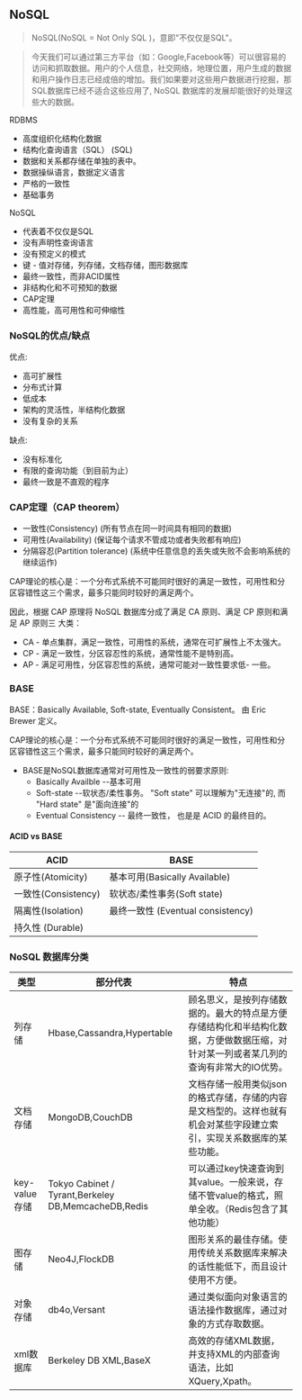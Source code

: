 ## NoSQL

>NoSQL(NoSQL = Not Only SQL )，意即"不仅仅是SQL"。

>今天我们可以通过第三方平台（如：Google,Facebook等）可以很容易的访问和抓取数据。用户的个人信息，社交网络，地理位置，用户生成的数据和用户操作日志已经成倍的增加。我们如果要对这些用户数据进行挖掘，那SQL数据库已经不适合这些应用了, NoSQL 数据库的发展却能很好的处理这些大的数据。

RDBMS
- 高度组织化结构化数据
- 结构化查询语言（SQL） (SQL)
- 数据和关系都存储在单独的表中。
- 数据操纵语言，数据定义语言
- 严格的一致性
- 基础事务

NoSQL
- 代表着不仅仅是SQL
- 没有声明性查询语言
- 没有预定义的模式
- 键 - 值对存储，列存储，文档存储，图形数据库
- 最终一致性，而非ACID属性
- 非结构化和不可预知的数据
- CAP定理
- 高性能，高可用性和可伸缩性

### NoSQL的优点/缺点

优点:
- 高可扩展性
- 分布式计算
- 低成本
- 架构的灵活性，半结构化数据
- 没有复杂的关系

缺点:

- 没有标准化
- 有限的查询功能（到目前为止）
- 最终一致是不直观的程序


### CAP定理（CAP theorem）
- 一致性(Consistency) (所有节点在同一时间具有相同的数据)
- 可用性(Availability) (保证每个请求不管成功或者失败都有响应)
- 分隔容忍(Partition tolerance) (系统中任意信息的丢失或失败不会影响系统的继续运作)

CAP理论的核心是：一个分布式系统不可能同时很好的满足一致性，可用性和分区容错性这三个需求，最多只能同时较好的满足两个。

因此，根据 CAP 原理将 NoSQL 数据库分成了满足 CA 原则、满足 CP 原则和满足 AP 原则三 大类：

- CA - 单点集群，满足一致性，可用性的系统，通常在可扩展性上不太强大。
- CP - 满足一致性，分区容忍性的系统，通常性能不是特别高。
- AP - 满足可用性，分区容忍性的系统，通常可能对一致性要求低- 一些。

### BASE
BASE：Basically Available, Soft-state, Eventually Consistent。 由 Eric Brewer 定义。

CAP理论的核心是：一个分布式系统不可能同时很好的满足一致性，可用性和分区容错性这三个需求，最多只能同时较好的满足两个。

- BASE是NoSQL数据库通常对可用性及一致性的弱要求原则:
    - Basically Availble --基本可用
    - Soft-state --软状态/柔性事务。 "Soft state" 可以理解为"无连接"的, 而 "Hard state" 是"面向连接"的
    - Eventual Consistency -- 最终一致性， 也是是 ACID 的最终目的。

#### ACID vs BASE

ACID|BASE
-|-
原子性(Atomicity)|基本可用(Basically Available)
一致性(Consistency)|软状态/柔性事务(Soft state)
隔离性(Isolation)|最终一致性 (Eventual consistency)
持久性 (Durable)|

### NoSQL 数据库分类

类型|部分代表|特点
-|-|-
列存储|Hbase,Cassandra,Hypertable|顾名思义，是按列存储数据的。最大的特点是方便存储结构化和半结构化数据，方便做数据压缩，对针对某一列或者某几列的查询有非常大的IO优势。
文档存储|MongoDB,CouchDB|文档存储一般用类似json的格式存储，存储的内容是文档型的。这样也就有机会对某些字段建立索引，实现关系数据库的某些功能。
key-value存储|Tokyo Cabinet / Tyrant,Berkeley DB,MemcacheDB,Redis|可以通过key快速查询到其value。一般来说，存储不管value的格式，照单全收。（Redis包含了其他功能）
图存储|Neo4J,FlockDB|图形关系的最佳存储。使用传统关系数据库来解决的话性能低下，而且设计使用不方便。
对象存储|db4o,Versant|通过类似面向对象语言的语法操作数据库，通过对象的方式存取数据。
xml数据库|Berkeley DB XML,BaseX|高效的存储XML数据，并支持XML的内部查询语法，比如XQuery,Xpath。